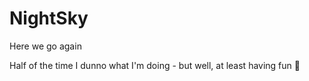 # NightSky

Here we go again

Half of the time I dunno what I'm doing - but well, at least having fun 👾
